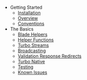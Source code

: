 * Getting Started
    * [Installation](/docs/{{version}}/installation)
    * [Overview](/docs/{{version}}/overview)
    * [Conventions](/docs/{{version}}/conventions)
* The Basics
    * [Blade Helpers](/docs/{{version}}/blade-helpers)
    * [Helper Functions](/docs/{{version}}/helper-functions)
    * [Turbo Streams](/docs/{{version}}/turbo-streams)
    * [Broadcasting](/docs/{{version}}/broadcasting)
    * [Validation Response Redirects](/docs/{{version}}/validation-response-redirects)
    * [Turbo Native](/docs/{{version}}/turbo-native)
    * [Testing](/docs/{{version}}/testing)
    * [Known Issues](/docs/{{version}}/known-issues)
